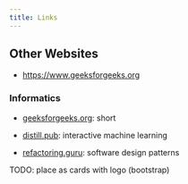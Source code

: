 ```yaml
---
title: Links
---
```


## Other Websites
* https://www.geeksforgeeks.org



### Informatics

* [geeksforgeeks.org](https://www.geeksforgeeks.org): short

* [distill.pub](https://distill.pub): interactive machine learning

* [refactoring.guru](https://refactoring.guru/): software design patterns


TODO: place as cards with logo (bootstrap)
